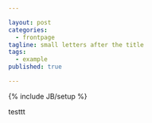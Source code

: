 ```yaml
---

layout: post
categories: 
  - frontpage
tagline: small letters after the title
tags: 
  - example
published: true

---
```


{% include JB/setup %}

testtt